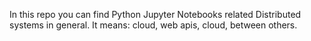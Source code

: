 In this repo you can find Python Jupyter Notebooks related Distributed systems in general. It means: cloud, web apis, cloud, between others.
